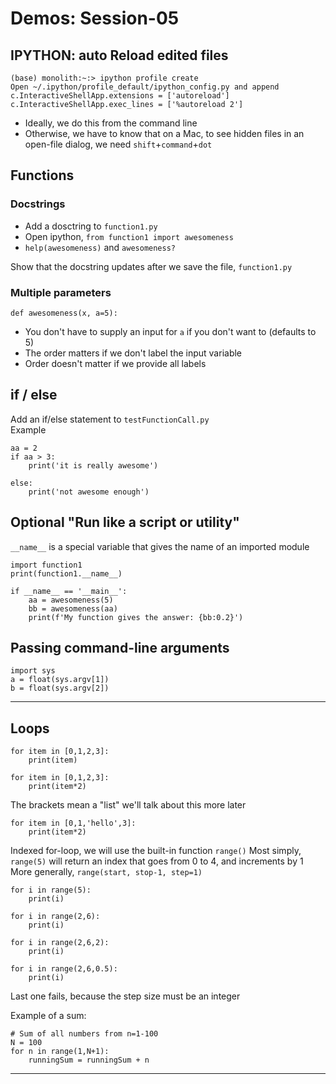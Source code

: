 
# Demos: Session-05

## IPYTHON: auto Reload edited files

	(base) monolith:~:> ipython profile create
	Open ~/.ipython/profile_default/ipython_config.py and append
	c.InteractiveShellApp.extensions = ['autoreload']     
	c.InteractiveShellApp.exec_lines = ['%autoreload 2']

- Ideally, we do this from the command line
- Otherwise, we have to know that on a Mac, to see hidden files in an open-file dialog, we need `shift`+`command`+`dot`

## Functions
### Docstrings
- Add a dosctring to `function1.py`
- Open ipython, `from function1 import awesomeness`
- `help(awesomeness)` and `awesomeness?` 

Show that the docstring updates after we save the file, `function1.py`

### Multiple parameters
`def awesomeness(x, a=5):`

- You don't have to supply an input for `a` if you don't want to (defaults to 5)
- The order matters if we don't label the input variable
- Order doesn't matter if we provide all labels


## if / else
Add an if/else statement to `testFunctionCall.py`  
Example  

	aa = 2
	if aa > 3:
		print('it is really awesome')

	else:
		print('not awesome enough')


## Optional "Run like a script or utility"

`__name__` is a special variable that gives the name of an imported module

	import function1
	print(function1.__name__)

	if __name__ == '__main__':
		aa = awesomeness(5)
		bb = awesomeness(aa)
		print(f'My function gives the answer: {bb:0.2}')

## Passing command-line arguments

	import sys
	a = float(sys.argv[1])
	b = float(sys.argv[2])

----
## Loops 
	for item in [0,1,2,3]:
		print(item)

	for item in [0,1,2,3]:
		print(item*2)

The brackets mean a "list" we'll talk about this more later  

	for item in [0,1,'hello',3]:
		print(item*2)

Indexed for-loop, we will use the built-in function `range()`
Most simply, `range(5)` will return an index that goes from 0 to 4, and increments by 1  
More generally, `range(start, stop-1, step=1)`

	for i in range(5):
		print(i)
		
	for i in range(2,6):
		print(i)
		
	for i in range(2,6,2):
		print(i)
		
	for i in range(2,6,0.5):
		print(i)

Last one fails, because the step size must be an integer

Example of a sum:

	# Sum of all numbers from n=1-100
	N = 100
	for n in range(1,N+1):
		runningSum = runningSum + n



----

